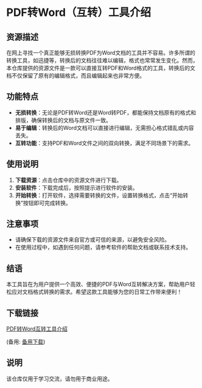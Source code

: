 # PDF转Word（互转）工具介绍

## 资源描述

在网上寻找一个真正能够无损转换PDF为Word文档的工具并不容易。许多所谓的转换工具，如迅捷等，转换后的文档往往难以编辑，格式也常常发生变化。然而，本仓库提供的资源文件是一款可以直接互转PDF和Word格式的工具，转换后的文档不仅保留了原有的编辑格式，而且编辑起来也非常方便。

## 功能特点

- **无损转换**：无论是PDF转Word还是Word转PDF，都能保持文档原有的格式和排版，确保转换后的文档与原文件一致。
- **易于编辑**：转换后的Word文档可以直接进行编辑，无需担心格式错乱或内容丢失。
- **互转功能**：支持PDF和Word文件之间的双向转换，满足不同场景下的需求。

## 使用说明

1. **下载资源**：点击仓库中的资源文件进行下载。
2. **安装软件**：下载完成后，按照提示进行软件的安装。
3. **开始转换**：打开软件，选择需要转换的文件，设置转换格式，点击“开始转换”按钮即可完成转换。

## 注意事项

- 请确保下载的资源文件来自官方或可信的来源，以避免安全风险。
- 在使用过程中，如遇到任何问题，请参考软件的帮助文档或联系技术支持。

## 结语

本工具旨在为用户提供一个高效、便捷的PDF与Word互转解决方案，帮助用户轻松应对文档格式转换的需求。希望这款工具能够为您的日常工作带来便利！

## 下载链接
[PDF转Word互转工具介绍](https://pan.quark.cn/s/774ad78bb156) 

(备用: [备用下载](https://pan.baidu.com/s/13HqKSAjbmmomSy35BpakKw?pwd=1234))

## 说明

该仓库仅用于学习交流，请勿用于商业用途。
